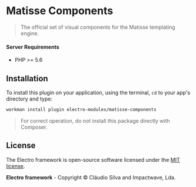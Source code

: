 # Matisse Components

> The official set of visual components for the Matisse templating engine.

#### Server Requirements

-  PHP >= 5.6

## Installation

To install this plugin on your application, using the terminal, `cd` to your app's directory and type:

```bash
workman install plugin electro-modules/matisse-components
```

> For correct operation, do not install this package directly with Composer.

## License

The Electro framework is open-source software licensed under the [MIT license](http://opensource.org/licenses/MIT).

**Electro framework** - Copyright &copy; Cláudio Silva and Impactwave, Lda.
